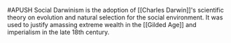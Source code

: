 #APUSH
Social Darwinism is the adoption of [[Charles Darwin]]'s scientific theory on evolution and natural selection for the social environment. It was used to justify amassing extreme wealth in the [[Gilded Age]] and imperialism in the late 18th century.